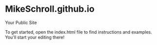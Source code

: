 MikeSchroll.github.io
=====================

Your Public Site

To get started, open the index.html file to find instructions and examples. You'll start your editing there!
